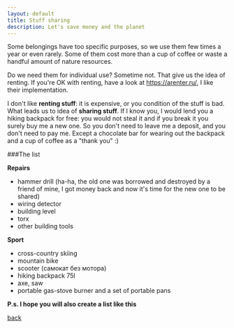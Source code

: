 ```yaml
---
layout: default
title: Stuff sharing
description: Let's save money and the planet
---
```


Some belongings have too specific purposes, so we use them few times a year or even rarely.
Some of them cost more than a cup of coffee or waste a handful amount of nature resources.

Do we need them for individual use? Sometime not. That give us the idea of renting. If you're OK with renting, have a look at https://arenter.ru/, I like their implementation.

I don't like **renting stuff**: it is expensive, or you condition of the stuff is bad. What leads us to idea of **sharing stuff**.
If I know you, I would lend you a hiking backpack for free: you would not steal it and if you break it you surely buy me a new one.
So you don't need to leave me a deposit, and you don't need to pay me. Except a chocolate bar for wearing out the backpack and a cup of coffee as a "thank you" :)

###The list

**Repairs**

* hammer drill (ha-ha, the old one was borrowed and destroyed by a friend of mine, I got money back and now it's time for the new one to be shared)
* wiring detector
* building level
* torx
* other building tools

**Sport**

* cross-country skiing
* mountain bike
* scooter (самокат без мотора)
* hiking backpack 75l
* axe, saw
* portable gas-stove burner and a set of portable pans

**P.s. I hope you will also create a list like this**

[back](./)
